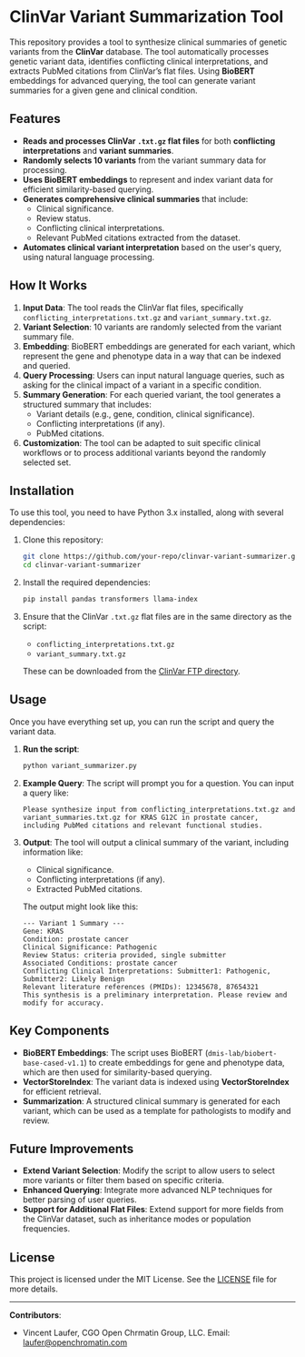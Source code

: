 # ClinVar Variant Summarization Tool

This repository provides a tool to synthesize clinical summaries of genetic variants from the **ClinVar** database. The tool automatically processes genetic variant data, identifies conflicting clinical interpretations, and extracts PubMed citations from ClinVar’s flat files. Using **BioBERT** embeddings for advanced querying, the tool can generate variant summaries for a given gene and clinical condition.

## Features

- **Reads and processes ClinVar `.txt.gz` flat files** for both **conflicting interpretations** and **variant summaries**.
- **Randomly selects 10 variants** from the variant summary data for processing.
- **Uses BioBERT embeddings** to represent and index variant data for efficient similarity-based querying.
- **Generates comprehensive clinical summaries** that include:
  - Clinical significance.
  - Review status.
  - Conflicting clinical interpretations.
  - Relevant PubMed citations extracted from the dataset.
- **Automates clinical variant interpretation** based on the user's query, using natural language processing.

## How It Works

1. **Input Data**: The tool reads the ClinVar flat files, specifically `conflicting_interpretations.txt.gz` and `variant_summary.txt.gz`.
2. **Variant Selection**: 10 variants are randomly selected from the variant summary file.
3. **Embedding**: BioBERT embeddings are generated for each variant, which represent the gene and phenotype data in a way that can be indexed and queried.
4. **Query Processing**: Users can input natural language queries, such as asking for the clinical impact of a variant in a specific condition.
5. **Summary Generation**: For each queried variant, the tool generates a structured summary that includes:
   - Variant details (e.g., gene, condition, clinical significance).
   - Conflicting interpretations (if any).
   - PubMed citations.
6. **Customization**: The tool can be adapted to suit specific clinical workflows or to process additional variants beyond the randomly selected set.

## Installation

To use this tool, you need to have Python 3.x installed, along with several dependencies:

1. Clone this repository:
    ```bash
    git clone https://github.com/your-repo/clinvar-variant-summarizer.git
    cd clinvar-variant-summarizer
    ```

2. Install the required dependencies:
    ```bash
    pip install pandas transformers llama-index
    ```

3. Ensure that the ClinVar `.txt.gz` flat files are in the same directory as the script:
    - `conflicting_interpretations.txt.gz`
    - `variant_summary.txt.gz`
    
   These can be downloaded from the [ClinVar FTP directory](https://ftp.ncbi.nlm.nih.gov/pub/clinvar/tab_delimited/).

## Usage

Once you have everything set up, you can run the script and query the variant data.

1. **Run the script**:
    ```bash
    python variant_summarizer.py
    ```

2. **Example Query**:
    The script will prompt you for a question. You can input a query like:
    ```text
    Please synthesize input from conflicting_interpretations.txt.gz and variant_summaries.txt.gz for KRAS G12C in prostate cancer, including PubMed citations and relevant functional studies.
    ```

3. **Output**:
    The tool will output a clinical summary of the variant, including information like:
    - Clinical significance.
    - Conflicting interpretations (if any).
    - Extracted PubMed citations.

    The output might look like this:
    ```text
    --- Variant 1 Summary ---
    Gene: KRAS
    Condition: prostate cancer
    Clinical Significance: Pathogenic
    Review Status: criteria provided, single submitter
    Associated Conditions: prostate cancer
    Conflicting Clinical Interpretations: Submitter1: Pathogenic, Submitter2: Likely Benign
    Relevant literature references (PMIDs): 12345678, 87654321
    This synthesis is a preliminary interpretation. Please review and modify for accuracy.
    ```

## Key Components

- **BioBERT Embeddings**: The script uses BioBERT (`dmis-lab/biobert-base-cased-v1.1`) to create embeddings for gene and phenotype data, which are then used for similarity-based querying.
- **VectorStoreIndex**: The variant data is indexed using **VectorStoreIndex** for efficient retrieval.
- **Summarization**: A structured clinical summary is generated for each variant, which can be used as a template for pathologists to modify and review.

## Future Improvements

- **Extend Variant Selection**: Modify the script to allow users to select more variants or filter them based on specific criteria.
- **Enhanced Querying**: Integrate more advanced NLP techniques for better parsing of user queries.
- **Support for Additional Flat Files**: Extend support for more fields from the ClinVar dataset, such as inheritance modes or population frequencies.

## License

This project is licensed under the MIT License. See the [LICENSE](LICENSE) file for more details.

---

**Contributors**:  
- Vincent Laufer, CGO Open Chrmatin Group, LLC. Email: laufer@openchromatin.com

